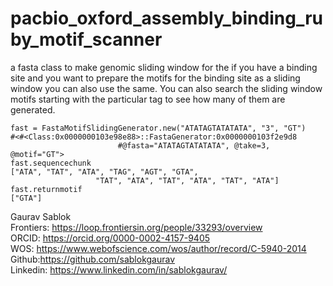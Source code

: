 # pacbio_oxford_assembly_binding_ruby_motif_scanner
 a fasta class to make genomic sliding window for the if you have a binding site and you want to prepare the motifs for the binding site as a sliding window you can also use the same. You can also search the    sliding window motifs starting with the particular tag to see how many of them are generated.

```
fast = FastaMotifSlidingGenerator.new("ATATAGTATATATA", "3", "GT")
#<#<Class:0x0000000103e98e88>::FastaGenerator:0x0000000103f2e9d8 
                        #@fasta="ATATAGTATATATA", @take=3, @motif="GT">
fast.sequencechunk
["ATA", "TAT", "ATA", "TAG", "AGT", "GTA", 
                   "TAT", "ATA", "TAT", "ATA", "TAT", "ATA"]
fast.returnmotif
["GTA"]
```
Gaurav Sablok \
Frontiers: https://loop.frontiersin.org/people/33293/overview \
ORCID: https://orcid.org/0000-0002-4157-9405 \
WOS: https://www.webofscience.com/wos/author/record/C-5940-2014 \
Github:https://github.com/sablokgaurav \
Linkedin: https://www.linkedin.com/in/sablokgaurav/ 

